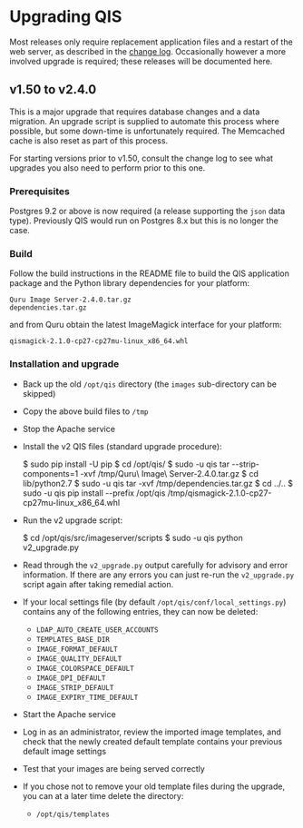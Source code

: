 # Upgrading QIS

Most releases only require replacement application files and a restart of the
web server, as described in the [change log](changelog.md). Occasionally however
a more involved upgrade is required; these releases will be documented here.

## v1.50 to v2.4.0

This is a major upgrade that requires database changes and a data migration.
An upgrade script is supplied to automate this process where possible, but some
down-time is unfortunately required. The Memcached cache is also reset as part of
this process.

For starting versions prior to v1.50, consult the change log to see what upgrades
you also need to perform prior to this one.

### Prerequisites

Postgres 9.2 or above is now required (a release supporting the `json` data type).
Previously QIS would run on Postgres 8.x but this is no longer the case.

### Build

Follow the build instructions in the README file to build the QIS application
package and the Python library dependencies for your platform:

	Quru Image Server-2.4.0.tar.gz
	dependencies.tar.gz

and from Quru obtain the latest ImageMagick interface for your platform:

	qismagick-2.1.0-cp27-cp27mu-linux_x86_64.whl

### Installation and upgrade

* Back up the old `/opt/qis` directory (the `images` sub-directory can be skipped)
* Copy the above build files to `/tmp`
* Stop the Apache service
* Install the v2 QIS files (standard upgrade procedure):

    $ sudo pip install -U pip
    $ cd /opt/qis/
    $ sudo -u qis tar --strip-components=1 -xvf /tmp/Quru\ Image\ Server-2.4.0.tar.gz
    $ cd lib/python2.7
    $ sudo -u qis tar -xvf /tmp/dependencies.tar.gz
    $ cd ../..
    $ sudo -u qis pip install --prefix /opt/qis /tmp/qismagick-2.1.0-cp27-cp27mu-linux_x86_64.whl

* Run the v2 upgrade script:

    $ cd /opt/qis/src/imageserver/scripts
    $ sudo -u qis python v2_upgrade.py

* Read through the `v2_upgrade.py` output carefully for advisory and error information.
  If there are any errors you can just re-run the `v2_upgrade.py` script again
  after taking remedial action.
* If your local settings file (by default `/opt/qis/conf/local_settings.py`)
  contains any of the following entries, they can now be deleted:
  * `LDAP_AUTO_CREATE_USER_ACCOUNTS`
  * `TEMPLATES_BASE_DIR`
  * `IMAGE_FORMAT_DEFAULT`
  * `IMAGE_QUALITY_DEFAULT`
  * `IMAGE_COLORSPACE_DEFAULT`
  * `IMAGE_DPI_DEFAULT`
  * `IMAGE_STRIP_DEFAULT`
  * `IMAGE_EXPIRY_TIME_DEFAULT`
* Start the Apache service
* Log in as an administrator,
  review the imported image templates,
  and check that the newly created default template contains your previous default image settings
* Test that your images are being served correctly
* If you chose not to remove your old template files during the upgrade,
  you can at a later time delete the directory:
  * `/opt/qis/templates`
